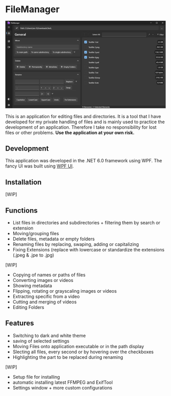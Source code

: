 # FileManager

![Screenshot](https://github.com/Jan-Eric-B/FileManager/blob/main/FileManagerScreenshot.png "Screenshot")

This is an application for editing files and directories. 
It is a tool that I have developed for my private handling of files and is mainly used to practice the development of an application.
Therefore I take no responsibility for lost files or other problems.
**Use the application at your own risk.**

## Development

This application was developed in the .NET 6.0 framework using WPF.
The fancy UI was built using [WPF UI](https://github.com/lepoco/wpfui).

## Installation

[WIP]

## Functions

* List files in directories and subdirectories + filtering them by search or extension
* Moving/grouping files
* Delete files, metadata or empty folders
* Renaming files by replacing, swaping, adding or capitalizing
* Fixing Extensions (replace with lowercase or standardize the extensions (.jpeg & .jpe to .jpg)

[WIP]
* Copying of names or paths of files
* Converting images or videos
* Showing metadata
* Flipping, rotating or grayscaling images or videos
* Extracting specific from a video
* Cutting and merging of videos
* Editing Folders

## Features

* Switching to dark and white theme
* saving of selected settings
* Moving Files onto application executable or in the path display
* Slecting all files, every second or by hovering over the checkboxes
* Highlighting the part to be replaced during renaming

[WIP]
* Setup file for installing
* automatic installing latest FFMPEG and ExifTool
* Settings window + more custom configurations

